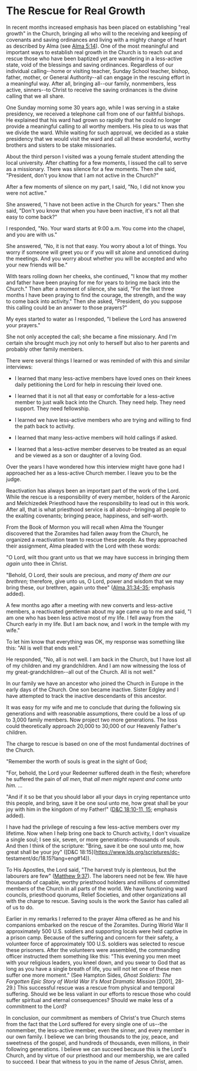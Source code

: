 # The Rescue for Real Growth

In recent months increased emphasis has been placed on establishing "real
growth" in the Church, bringing all who will to the receiving and keeping of
covenants and saving ordinances and living with a mighty change of heart as
described by Alma (see [Alma
5:14](https://www.lds.org/scriptures/bofm/alma/5.14?lang=eng#13)). One of the
most meaningful and important ways to establish real growth in the Church is
to reach out and rescue those who have been baptized yet are wandering in a
less-active state, void of the blessings and saving ordinances. Regardless of
our individual calling--home or visiting teacher, Sunday School teacher,
bishop, father, mother, or General Authority--all can engage in the rescuing
effort in a meaningful way. After all, bringing all--our family, nonmembers,
less active, sinners--to Christ to receive the saving ordinances is the divine
calling that we all share.

One Sunday morning some 30 years ago, while I was serving in a stake
presidency, we received a telephone call from one of our faithful bishops. He
explained that his ward had grown so rapidly that he could no longer provide a
meaningful calling to all worthy members. His plea to us was that we divide
the ward. While waiting for such approval, we decided as a stake presidency
that we would visit the ward and call all these wonderful, worthy brothers and
sisters to be stake missionaries.

About the third person I visited was a young female student attending the
local university. After chatting for a few moments, I issued the call to serve
as a missionary. There was silence for a few moments. Then she said,
"President, don't you know that I am not active in the Church?"

After a few moments of silence on my part, I said, "No, I did not know you
were not active."

She answered, "I have not been active in the Church for years." Then she said,
"Don't you know that when you have been inactive, it's not all that easy to
come back?"

I responded, "No. Your ward starts at 9:00 a.m. You come into the chapel, and
you are with us."

She answered, "No, it is not that easy. You worry about a lot of things. You
worry if someone will greet you or if you will sit alone and unnoticed during
the meetings. And you worry about whether you will be accepted and who your
new friends will be."

With tears rolling down her cheeks, she continued, "I know that my mother and
father have been praying for me for years to bring me back into the Church."
Then after a moment of silence, she said, "For the last three months I have
been praying to find the courage, the strength, and the way to come back into
activity." Then she asked, "President, do you suppose this calling could be an
answer to those prayers?"

My eyes started to water as I responded, "I believe the Lord has answered your
prayers."

She not only accepted the call; she became a fine missionary. And I'm certain
she brought much joy not only to herself but also to her parents and probably
other family members.

There were several things I learned or was reminded of with this and similar
interviews:

  * I learned that many less-active members have loved ones on their knees daily petitioning the Lord for help in rescuing their loved one.

  * I learned that it is not all that easy or comfortable for a less-active member to just walk back into the Church. They need help. They need support. They need fellowship.

  * I learned we have less-active members who are trying and willing to find the path back to activity.

  * I learned that many less-active members will hold callings if asked.

  * I learned that a less-active member deserves to be treated as an equal and be viewed as a son or daughter of a loving God.

Over the years I have wondered how this interview might have gone had I
approached her as a less-active Church member. I leave you to be the judge.

Reactivation has always been an important part of the work of the Lord. While
the rescue is a responsibility of every member, holders of the Aaronic and
Melchizedek Priesthood have the responsibility to lead out in this work. After
all, that is what priesthood service is all about--bringing all people to the
exalting covenants; bringing peace, happiness, and self-worth.

From the Book of Mormon you will recall when Alma the Younger discovered that
the Zoramites had fallen away from the Church, he organized a reactivation
team to rescue these people. As they approached their assignment, Alma pleaded
with the Lord with these words:

"O Lord, wilt thou grant unto us that we may have success in bringing them
_again_ unto thee in Christ.

"Behold, O Lord, their souls are precious, and _many of them are our
brethren;_ therefore, give unto us, O Lord, power and wisdom that we may bring
these, our brethren, again unto thee" ([Alma
31:34-35](https://www.lds.org/scriptures/bofm/alma/31.34-35?lang=eng#33);
emphasis added).

A few months ago after a meeting with new converts and less-active members, a
reactivated gentleman about my age came up to me and said, "I am one who has
been less active most of my life. I fell away from the Church early in my
life. But I am back now, and I work in the temple with my wife."

To let him know that everything was OK, my response was something like this:
"All is well that ends well."

He responded, "No, all is not well. I am back in the Church, but I have lost
all of my children and my grandchildren. And I am now witnessing the loss of
my great-grandchildren--all out of the Church. All is not well."

In our family we have an ancestor who joined the Church in Europe in the early
days of the Church. One son became inactive. Sister Edgley and I have
attempted to track the inactive descendants of this ancestor.

It was easy for my wife and me to conclude that during the following six
generations and with reasonable assumptions, there could be a loss of up to
3,000 family members. Now project two more generations. The loss could
theoretically approach 20,000 to 30,000 of our Heavenly Father's children.

The charge to rescue is based on one of the most fundamental doctrines of the
Church.

"Remember the worth of souls is great in the sight of God;

"For, behold, the Lord your Redeemer suffered death in the flesh; wherefore he
suffered the pain of _all men,_ that _all men might repent and come unto him._
...

"And if it so be that you should labor all your days in crying repentance unto
this people, and bring, save it be one soul unto me, how great shall be your
joy with him in the kingdom of my Father!" ([D&amp;C 18:10-11,
15](https://www.lds.org/scriptures/dc-testament/dc/18.10-11%2C15?lang=eng#9);
emphasis added).

I have had the privilege of rescuing a few less-active members over my
lifetime. Now when I help bring one back to Church activity, I don't visualize
a single soul; I see six, seven, or more generations--thousands of souls. And
then I think of the scripture: "Bring, save it be one soul unto me, how great
shall be your joy" ([D&amp;C 18:15](https://www.lds.org/scriptures/dc-
testament/dc/18.15?lang=eng#14)).

To His Apostles, the Lord said, "The harvest truly is plenteous, but the
labourers are few" ([Matthew
9:37](https://www.lds.org/scriptures/nt/matt/9.37?lang=eng#36)). The laborers
need not be few. We have thousands of capable, worthy priesthood holders and
millions of committed members of the Church in all parts of the world. We have
functioning ward councils, priesthood quorums, Relief Societies, and other
organizations all with the charge to rescue. Saving souls is the work the
Savior has called all of us to do.

Earlier in my remarks I referred to the prayer Alma offered as he and his
companions embarked on the rescue of the Zoramites. During World War II
approximately 500 U.S. soldiers and supporting locals were held captive in a
prison camp. Because of the suffering and concern for their safety, a
volunteer force of approximately 100 U.S. soldiers was selected to rescue
these prisoners. After the volunteers were assembled, the commanding officer
instructed them something like this: "This evening you men meet with your
religious leaders, you kneel down, and you swear to God that as long as you
have a single breath of life, you will not let one of these men suffer one
more moment." (See Hampton Sides, _Ghost Soldiers: The Forgotten Epic Story of
World War II's Most Dramatic Mission_ [2001], 28-29.) This successful rescue
was a rescue from physical and temporal suffering. Should we be less valiant
in our efforts to rescue those who could suffer spiritual and eternal
consequences? Should we make less of a commitment to the Lord?

In conclusion, our commitment as members of Christ's true Church stems from
the fact that the Lord suffered for every single one of us--the nonmember, the
less-active member, even the sinner, and every member in our own family. I
believe we can bring thousands to the joy, peace, and sweetness of the gospel,
and hundreds of thousands, even millions, in their following generations. I
believe we can succeed because this is the Lord's Church, and by virtue of our
priesthood and our membership, we are called to succeed. I bear that witness
to you in the name of Jesus Christ, amen.

